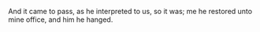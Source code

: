 And it came to pass, as he interpreted to us, so it was; me he restored unto mine office, and him he hanged.
